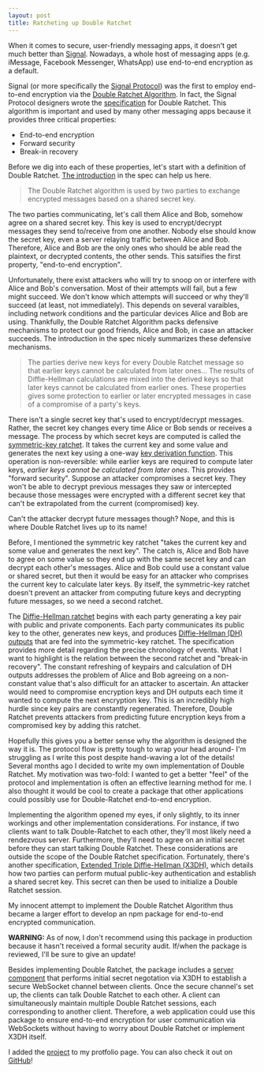 ```yaml
---
layout: post
title: Ratcheting up Double Ratchet
---
```


When it comes to secure, user-friendly messaging apps, it doesn't get much better than [Signal](https://signal.org/docs/). Nowadays, a whole host of messaging apps (e.g. iMessage, Facebook Messenger, WhatsApp) use end-to-end encryption as a default.

Signal (or more specifically the [Signal Protocol](https://en.wikipedia.org/wiki/Signal_Protocol)) was the first to employ end-to-end encryption via the [Double Ratchet Algorithm](https://en.wikipedia.org/wiki/Double_Ratchet_Algorithm). In fact, the Signal Protocol designers wrote the [specification](https://signal.org/docs/specifications/doubleratchet/) for Double Ratchet. This algorithm is important and used by many other messaging apps because it provides three critical properties:
* End-to-end encryption
* Forward security
* Break-in recovery

Before we dig into each of these properties, let's start with a definition of Double Ratchet. [The introduction](https://signal.org/docs/specifications/doubleratchet/#double-ratchet-1) in the spec can help us here.

> The Double Ratchet algorithm is used by two parties to exchange encrypted messages based on a shared secret key.

The two parties communicating, let's call them Alice and Bob, somehow agree on a shared secret key. This key is used to encrypt/decrypt messages they send to/receive from one another. Nobody else should know the secret key, even a server relaying traffic between Alice and Bob. Therefore, Alice and Bob are the only ones who should be able read the plaintext, or decrypted contents, the other sends. This satsifies the first property, "end-to-end encryption".

Unfortunately, there exist attackers who will try to snoop on or interfere with Alice and Bob's conversation. Most of their attempts will fail, but a few might succeed. We don't know which attempts will succeed or why they'll succeed (at least, not immediately). This depends on several varaibles, including network conditions and the particular devices Alice and Bob are using. Thankfully, the Double Ratchet Algorithm packs defensive mechanisms to protect our good friends, Alice and Bob, in case an attacker succeeds. The introduction in the spec nicely summarizes these defensive mechanisms.

> The parties derive new keys for every Double Ratchet message so that earlier keys cannot be calculated from later ones... The results of Diffie-Hellman calculations are mixed into the derived keys so that later keys cannot be calculated from earlier ones. These properties gives some protection to earlier or later encrypted messages in case of a compromise of a party's keys.

There isn't a single secret key that's used to encrypt/decrypt messages. Rather, the secret key changes every time Alice or Bob sends or receives a message.  The process by which secret keys are computed is called the [symmetric-key ratchet](https://signal.org/docs/specifications/doubleratchet/#symmetric-key-ratchet). It takes the current key and some value and generates the next key using a one-way [key derivation function](https://en.wikipedia.org/wiki/Key_derivation_function). This operation is non-reversible: while earlier keys are required to compute later keys, *earlier keys cannot be calculated from later ones*. This provides "forward security". Suppose an attacker compromises a secret key. They won't be able to decrypt previous messages they saw or intercepted because those messages were encrypted with a different secret key that can't be extrapolated from the current (compromised) key.

Can't the attacker decrypt future messages though? Nope, and this is where Double Ratchet lives up to its name!

Before, I mentioned the symmetric key ratchet "takes the current key and some value and generates the next key". The catch is, Alice and Bob have to agree on some value so they end up with the same secret key and can decrypt each other's messages. Alice and Bob could use a constant value or shared secret, but then it would be easy for an attacker who comprises the current key to calculate later keys. By itself, the symmetric-key ratchet doesn't prevent an attacker from computing future keys and decrypting future messages, so we need a second ratchet.

The [Diffie-Hellman ratchet](https://signal.org/docs/specifications/doubleratchet/#diffie-hellman-ratchet) begins with each party generating a key pair with public and private components. Each party communicates its public key to the other, generates new keys, and produces [Diffie-Hellman (DH) outputs](https://en.wikipedia.org/wiki/Diffie%E2%80%93Hellman_key_exchange#General_overview) that are fed into the symmetric-key ratchet. The specification provides more detail regarding the precise chronology of events. What I want to highlight is the relation between the second ratchet and "break-in recovery". The constant refreshing of keypairs and calculation of DH outputs addresses the problem of Alice and Bob agreeing on a non-constant value that's also difficult for an attacker to ascertain. An attacker would need to compromise encryption keys and DH outputs each time it wanted to compute the next encryption key. This is an incredibly high hurdle since key pairs are constantly regenerated. Therefore, Double Ratchet prevents attackers from predicting future encryption keys from a compromised key by adding this ratchet.

Hopefully this gives you a better sense why the algorithm is designed the way it is. The protocol flow is pretty tough to wrap your head around- I'm struggling as I write this post despite hand-waving a lot of the details! Several months ago I decided to write my own implementation of Double Ratchet. My motivation was two-fold: I wanted to get a better "feel" of the protocol and implementation is often an effective learning method for me. I also thought it would be cool to create a package that other applications could possibly use for Double-Ratchet end-to-end encryption.

Implementing the algorithm opened my eyes, if only slightly, to its inner workings and other implementation considerations. For instance, if two clients want to talk Double-Ratchet to each other, they'll most likely need a rendezvous server. Furthermore, they'll need to agree on an initial secret before they can start talking Double Ratchet. These considerations are outside the scope of the Double Ratchet specification. Fortunately, there's another specification, [Extended Triple Diffie-Hellman (X3DH)](https://signal.org/docs/specifications/x3dh/), which details how two parties can perform mutual public-key authentication and establish a shared secret key. This secret can then be used to initialize a Double Ratchet session.

My innocent attempt to implement the Double Ratchet Algorithm thus became a larger effort to develop an npm package for end-to-end encrypted communication.

**WARNING:** As of now, I don't recommend using this package in production because it hasn't received a formal security audit. If/when the package is reviewed, I'll be sure to give an update!

Besides implementing Double Ratchet, the package includes a [server component](https://github.com/zbo14/triple-double/blob/master/lib/server.js) that performs initial secret negotation via X3DH to establish a secure WebSocket channel between clients. Once the secure channel's set up, the clients can talk Double Ratchet to each other. A client can simultaneously maintain multiple Double Ratchet sessions, each corresponding to another client. Therefore, a web application could use this package to ensure end-to-end encryption for user communication via WebSockets without having to worry about Double Ratchet or implement X3DH itself.

I added the [project](/projects/triple-double/) to my protfolio page. You can also check it out on [GitHub](https://github.com/zbo14/triple-double)!
